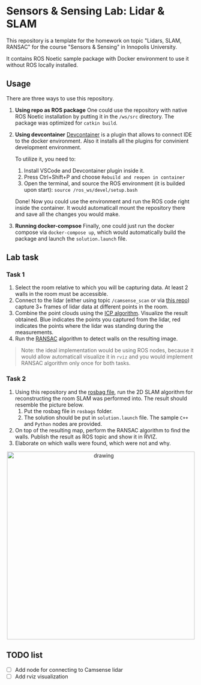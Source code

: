 # Sensors & Sensing Lab: Lidar & SLAM
This repository is a template for the homework on topic "Lidars, SLAM, RANSAC" for the course "Sensors & Sensing" in Innopolis University.

It contains ROS Noetic sample package with Docker environment to use it without ROS locally installed.

## Usage
There are three ways to use this repository.
1. **Using repo as ROS package**
   One could use the repository with native ROS Noetic installation by putting it in the `/ws/src` directory. The package was optimized for `catkin build`.

2. **Using devcontainer**
   [Devcontainer](https://code.visualstudio.com/docs/devcontainers/containers) is a plugin that allows to connect IDE to the docker environment. Also it installs all the plugins for convinient development environment.

   To utilize it, you need to:
   1. Install VSCode and Devcontainer plugin inside it.
   2. Press Ctrl+Shift+P and choose `Rebuild and reopen in container`
   3. Open the terminal, and source the ROS environment (it is builded upon start): `source /ros_ws/devel/setup.bash`

   Done! Now you could use the environment and run the ROS code right inside the container. It would automaticall mount the repository there and save all the changes you would make.

3. **Running docker-compsoe**
   Finally, one could just run the docker compose via `docker-compose up`, which would automatically build the package and launch the `solution.launch` file.


## Lab task
### Task 1
1. Select the room relative to which you will be capturing data. At least 2 walls in the room must be accessible.
2. Connect to the lidar (either using topic `/camsense_scan` or via [this repo](https://github.com/IljaRukin/camsense_X1_lidar?tab=readme-ov-file)) capture 3+ frames of lidar data at different points in the room.
3. Combine the point clouds using the [ICP algorithm](https://github.com/pglira/simpleICP). Visualize the result obtained. Blue indicates the points you captured from the lidar, red indicates the points where the lidar was standing during the measurements.
4. Run the [RANSAC](https://scikit-learn.org/stable/auto_examples/linear_model/plot_ransac.html) algorithm to detect walls on the resulting image.
> Note: the ideal implementation would be using ROS nodes, because it would allow automaticall visualize it in `rviz` and you would implement RANSAC algorithm only once for both tasks.

### Task 2
1. Using this repository and the [rosbag file](https://drive.google.com/file/d/1lUPTX5NeEGetGuRORpGiRVaJvWjGmNnO/view?usp=sharing), run the 2D SLAM algorithm for reconstructing the room SLAM was performed into. The result should resemble the picture below. 
   1. Put the rosbag file in `rosbags` folder. 
   2. The solution should be put in `solution.launch` file. The sample `C++` and `Python` nodes are provided.
2. On top of the resulting map, perform the RANSAC algorithm to find the walls. Publish the result as ROS topic and show it in RVIZ.
3. Elaborate on which walls were found, which were not and why.

<p align="center">
  <img src="https://drive.google.com/uc?export=view&id=1rxgsFCRmuKPExJUQXKzxsu4j5AMMS19l" alt="drawing" width="500"/>
</p>

## TODO list
- [ ] Add node for connecting to Camsense lidar
- [ ] Add rviz visualization